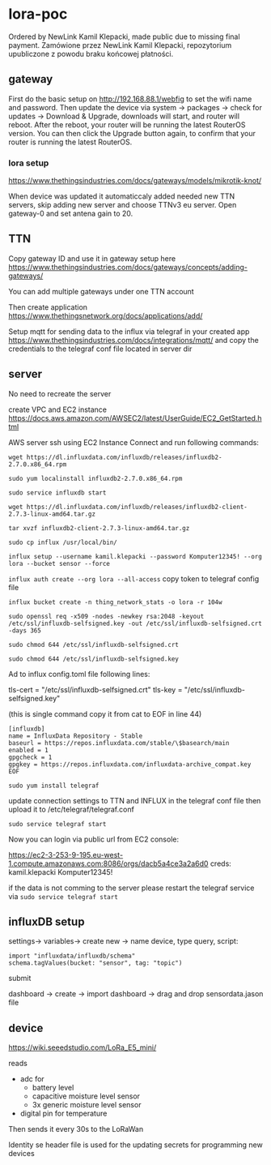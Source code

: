 # lora-poc
Ordered by NewLink Kamil Klepacki, made public due to missing final payment.
Zamówione przez NewLink Kamil Klepacki, repozytorium upubliczone z powodu braku końcowej płatności.


## gateway
First do the basic setup on http://192.168.88.1/webfig to set the wifi name and password. Then update the device via system -> packages -> check for updates -> Download & Upgrade,  downloads will start, and router will reboot. After the reboot, your router will be running the latest RouterOS version. You can then click the Upgrade button again, to confirm that your router is running the latest RouterOS.

### lora setup

https://www.thethingsindustries.com/docs/gateways/models/mikrotik-knot/

When device was updated it automaticcaly added needed new TTN servers, skip adding new server and choose TTNv3 eu server. 
Open gateway-0 and set antena gain to 20.


## TTN

Copy gateway ID and use it in gateway setup here
https://www.thethingsindustries.com/docs/gateways/concepts/adding-gateways/

You can add multiple gateways under one TTN account

Then create application
https://www.thethingsnetwork.org/docs/applications/add/

Setup mqtt for sending data to the influx via telegraf in your created app
https://www.thethingsindustries.com/docs/integrations/mqtt/
and copy the credentials to the telegraf conf file located in server dir



## server
No need to recreate the server

create VPC and EC2 instance
https://docs.aws.amazon.com/AWSEC2/latest/UserGuide/EC2_GetStarted.html

AWS server ssh using EC2 Instance Connect and run following commands:

`wget https://dl.influxdata.com/influxdb/releases/influxdb2-2.7.0.x86_64.rpm`

`sudo yum localinstall influxdb2-2.7.0.x86_64.rpm`

`sudo service influxdb start`

`wget https://dl.influxdata.com/influxdb/releases/influxdb2-client-2.7.3-linux-amd64.tar.gz`

`tar xvzf influxdb2-client-2.7.3-linux-amd64.tar.gz`

`sudo cp influx /usr/local/bin/`

`influx setup --username kamil.klepacki --password Komputer12345! --org lora --bucket sensor --force`

`influx auth create --org lora --all-access`
copy token to telegraf config file


`influx bucket create -n thing_network_stats -o lora -r 104w`


`sudo openssl req -x509 -nodes -newkey rsa:2048 -keyout /etc/ssl/influxdb-selfsigned.key -out /etc/ssl/influxdb-selfsigned.crt -days 365`

`sudo chmod 644 /etc/ssl/influxdb-selfsigned.crt`

`sudo chmod 644 /etc/ssl/influxdb-selfsigned.key`

Ad to influx config.toml file following lines:

tls-cert = "/etc/ssl/influxdb-selfsigned.crt"
tls-key = "/etc/ssl/influxdb-selfsigned.key"


(this is single command copy it from cat to EOF in line 44)
```cat <<EOF | sudo tee /etc/yum.repos.d/influxdb.repo
[influxdb]
name = InfluxData Repository - Stable
baseurl = https://repos.influxdata.com/stable/\$basearch/main
enabled = 1
gpgcheck = 1
gpgkey = https://repos.influxdata.com/influxdata-archive_compat.key
EOF
```

`sudo yum install telegraf`

update connection settings to TTN and INFLUX in the telegraf conf file then upload it to /etc/telegraf/telegraf.conf

`sudo service telegraf start`


Now you can login via public url from EC2 console:

https://ec2-3-253-9-195.eu-west-1.compute.amazonaws.com:8086/orgs/dacb5a4ce3a2a6d0
creds:
kamil.klepacki
Komputer12345!

if the data is not comming to the server please restart the telegraf service via 
`sudo service telegraf start`


## influxDB setup

settings-> variables-> create new -> name device, type query, script:

```
import "influxdata/influxdb/schema"
schema.tagValues(bucket: "sensor", tag: "topic")
```
submit

dashboard -> create -> import dashboard -> drag and drop sensordata.jason file 


## device

https://wiki.seeedstudio.com/LoRa_E5_mini/

reads 
 * adc for 
    * battery level 
    * capacitive moisture level sensor
    * 3x generic moisture level sensor
* digital pin for temperature

Then sends it every 30s to the LoRaWan

Identity se header file is used for the updating secrets for programming new devices
